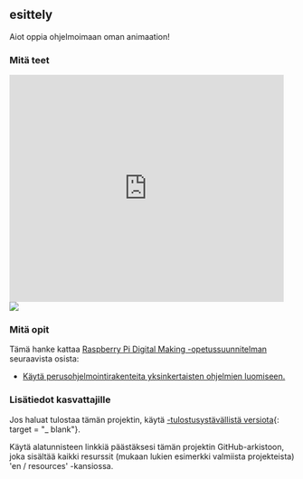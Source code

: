 ## esittely

Aiot oppia ohjelmoimaan oman animaation!

### Mitä teet

<div class="scratch-preview">
  <iframe allowtransparency="true" width="485" height="402" src="https://scratch.mit.edu/projects/embed/26818098/?autostart=false" frameborder="0"></iframe>
  <img src="images/space-final.png">
</div>

### Mitä opit

Tämä hanke kattaa [Raspberry Pi Digital Making -opetussuunnitelman](http://rpf.io/curriculum) seuraavista osista:

+ [Käytä perusohjelmointirakenteita yksinkertaisten ohjelmien luomiseen.](https://www.raspberrypi.org/curriculum/programming/creator)

### Lisätiedot kasvattajille

Jos haluat tulostaa tämän projektin, käytä [-tulostusystävällistä versiota](https://projects.raspberrypi.org/en/projects/lost-in-space/print){: target = "_ blank"}.

Käytä alatunnisteen linkkiä päästäksesi tämän projektin GitHub-arkistoon, joka sisältää kaikki resurssit (mukaan lukien esimerkki valmiista projekteista) 'en / resources' -kansiossa.
